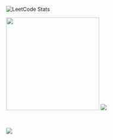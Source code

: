 ![LeetCode Stats](https://leetcard.jacoblin.cool/Aaryan3012?theme=dark&font=IBM%20Plex%20Sans%20Arabic&ext=heatmap)
<p float=left>

<img src="https://thumbs.dreamstime.com/z/cheer-up-banner-speech-bubble-poster-sticker-concept-memphis-geometric-style-text-icon-message-cloud-talk-web-color-142993453.jpg" width="250" height="250" />
  <img src="https://media.giphy.com/media/J4mwzGaDrRw3u/giphy.gif" />
</p>


<br>
<p float=left>

<img src="https://media.giphy.com/media/xZx7ht7MH8Wqs/giphy.gif" />

</p>
